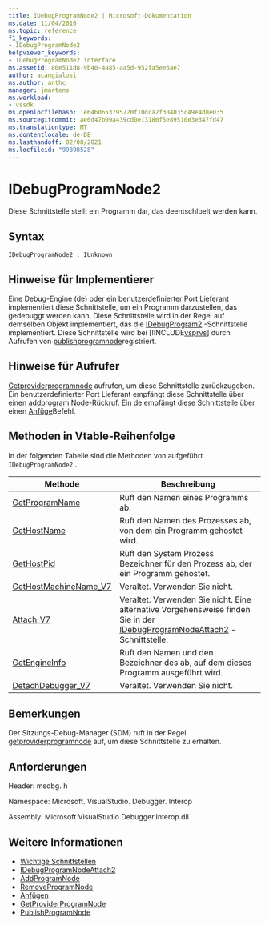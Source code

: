```yaml
---
title: IDebugProgramNode2 | Microsoft-Dokumentation
ms.date: 11/04/2016
ms.topic: reference
f1_keywords:
- IDebugProgramNode2
helpviewer_keywords:
- IDebugProgramNode2 interface
ms.assetid: 80e511d8-9b40-4a85-aa5d-952fa5ee6ae7
author: acangialosi
ms.author: anthc
manager: jmartens
ms.workload:
- vssdk
ms.openlocfilehash: 1e6460653795720f10dca7f304035c49e4d8e035
ms.sourcegitcommit: ae6d47b09a439cd0e13180f5e89510e3e347fd47
ms.translationtype: MT
ms.contentlocale: de-DE
ms.lasthandoff: 02/08/2021
ms.locfileid: "99898528"
---
```

# <a name="idebugprogramnode2"></a>IDebugProgramNode2
Diese Schnittstelle stellt ein Programm dar, das deentschlbelt werden kann.

## <a name="syntax"></a>Syntax

```
IDebugProgramNode2 : IUnknown
```

## <a name="notes-for-implementers"></a>Hinweise für Implementierer
 Eine Debug-Engine (de) oder ein benutzerdefinierter Port Lieferant implementiert diese Schnittstelle, um ein Programm darzustellen, das gedebuggt werden kann. Diese Schnittstelle wird in der Regel auf demselben Objekt implementiert, das die [IDebugProgram2](../../../extensibility/debugger/reference/idebugprogram2.md) -Schnittstelle implementiert. Diese Schnittstelle wird bei [!INCLUDE[vsprvs](../../../code-quality/includes/vsprvs_md.md)] durch Aufrufen von [publishprogramnode](../../../extensibility/debugger/reference/idebugprogrampublisher2-publishprogramnode.md)registriert.

## <a name="notes-for-callers"></a>Hinweise für Aufrufer
 [Getproviderprogramnode](../../../extensibility/debugger/reference/idebugprogramprovider2-getproviderprogramnode.md) aufrufen, um diese Schnittstelle zurückzugeben. Ein benutzerdefinierter Port Lieferant empfängt diese Schnittstelle über einen [addprogram Node](../../../extensibility/debugger/reference/idebugportnotify2-addprogramnode.md)-Rückruf. Ein de empfängt diese Schnittstelle über einen [Anfüge](../../../extensibility/debugger/reference/idebugengine2-attach.md)Befehl.

## <a name="methods-in-vtable-order"></a>Methoden in Vtable-Reihenfolge
 In der folgenden Tabelle sind die Methoden von aufgeführt `IDebugProgramNode2` .

|Methode|Beschreibung|
|------------|-----------------|
|[GetProgramName](../../../extensibility/debugger/reference/idebugprogramnode2-getprogramname.md)|Ruft den Namen eines Programms ab.|
|[GetHostName](../../../extensibility/debugger/reference/idebugprogramnode2-gethostname.md)|Ruft den Namen des Prozesses ab, von dem ein Programm gehostet wird.|
|[GetHostPid](../../../extensibility/debugger/reference/idebugprogramnode2-gethostpid.md)|Ruft den System Prozess Bezeichner für den Prozess ab, der ein Programm gehostet.|
|[GetHostMachineName_V7](../../../extensibility/debugger/reference/idebugprogramnode2-gethostmachinename-v7.md)|Veraltet. Verwenden Sie nicht.|
|[Attach_V7](../../../extensibility/debugger/reference/idebugprogramnode2-attach-v7.md)|Veraltet. Verwenden Sie nicht. Eine alternative Vorgehensweise finden Sie in der [IDebugProgramNodeAttach2](../../../extensibility/debugger/reference/idebugprogramnodeattach2.md) -Schnittstelle.|
|[GetEngineInfo](../../../extensibility/debugger/reference/idebugprogramnode2-getengineinfo.md)|Ruft den Namen und den Bezeichner des ab, auf dem dieses Programm ausgeführt wird.|
|[DetachDebugger_V7](../../../extensibility/debugger/reference/idebugprogramnode2-detachdebugger-v7.md)|Veraltet. Verwenden Sie nicht.|

## <a name="remarks"></a>Bemerkungen
 Der Sitzungs-Debug-Manager (SDM) ruft in der Regel [getproviderprogramnode](../../../extensibility/debugger/reference/idebugprogramprovider2-getproviderprogramnode.md) auf, um diese Schnittstelle zu erhalten.

## <a name="requirements"></a>Anforderungen
 Header: msdbg. h

 Namespace: Microsoft. VisualStudio. Debugger. Interop

 Assembly: Microsoft.VisualStudio.Debugger.Interop.dll

## <a name="see-also"></a>Weitere Informationen
- [Wichtige Schnittstellen](../../../extensibility/debugger/reference/core-interfaces.md)
- [IDebugProgramNodeAttach2](../../../extensibility/debugger/reference/idebugprogramnodeattach2.md)
- [AddProgramNode](../../../extensibility/debugger/reference/idebugportnotify2-addprogramnode.md)
- [RemoveProgramNode](../../../extensibility/debugger/reference/idebugportnotify2-removeprogramnode.md)
- [Anfügen](../../../extensibility/debugger/reference/idebugengine2-attach.md)
- [GetProviderProgramNode](../../../extensibility/debugger/reference/idebugprogramprovider2-getproviderprogramnode.md)
- [PublishProgramNode](../../../extensibility/debugger/reference/idebugprogrampublisher2-publishprogramnode.md)
